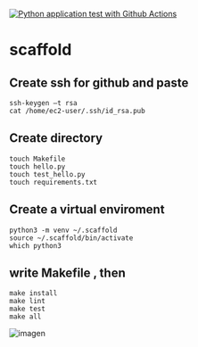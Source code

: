 [![Python application test with Github Actions](https://github.com/josebarrientosq/scaffold/actions/workflows/main.yml/badge.svg)](https://github.com/josebarrientosq/scaffold/actions/workflows/main.yml)

# scaffold

## Create ssh for github and paste
```
ssh-keygen –t rsa
cat /home/ec2-user/.ssh/id_rsa.pub
```

## Create directory
```
touch Makefile
touch hello.py
touch test_hello.py
touch requirements.txt
```


## Create a virtual enviroment
```
python3 -m venv ~/.scaffold
source ~/.scaffold/bin/activate
which python3
```

## write Makefile , then 
```
make install
make lint
make test
make all
```

![imagen](https://user-images.githubusercontent.com/35469345/134110310-55887a44-b0f6-439e-8b8c-3e116bcb8ac5.png)
